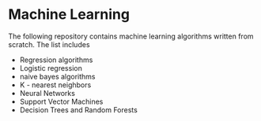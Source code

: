 # Machine Learning
The following repository contains machine learning algorithms written from scratch. The list includes

- Regression algorithms
- Logistic regression
- naive bayes algorithms
- K - nearest neighbors
- Neural Networks
- Support Vector Machines
- Decision Trees and Random Forests


